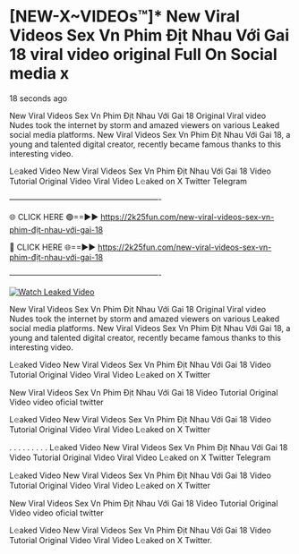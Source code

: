 # [NEW-X~VIDEOs™]* New Viral Videos Sex Vn Phim Địt Nhau Với Gai 18 viral video original Full On Social media x

18 seconds ago

New Viral Videos Sex Vn Phim Địt Nhau Với Gai 18 Original Viral video Nudes took the internet by storm and amazed viewers on various Leaked social media platforms. New Viral Videos Sex Vn Phim Địt Nhau Với Gai 18, a young and talented digital creator, recently became famous thanks to this interesting video.

L𝚎aked Video New Viral Videos Sex Vn Phim Địt Nhau Với Gai 18 Video Tutorial Original Video Viral Video L𝚎aked on X Twitter Telegram

———————————————————-

🌐 CLICK HERE 🟢==►► https://2k25fun.com/new-viral-videos-sex-vn-phim-địt-nhau-với-gai-18

🔴 CLICK HERE 🌐==►► https://2k25fun.com/new-viral-videos-sex-vn-phim-địt-nhau-với-gai-18

———————————————————-

[![Watch Leaked Video](https://miro.medium.com/v2/resize:fit:828/format:webp/1*cilzJN44JGOrTw9NJCrNHA.gif "Watch Leaked Video")](https://2k25fun.com/new-viral-videos-sex-vn-phim-địt-nhau-với-gai-18)

New Viral Videos Sex Vn Phim Địt Nhau Với Gai 18 Original Viral video Nudes took the internet by storm and amazed viewers on various Leaked social media platforms. New Viral Videos Sex Vn Phim Địt Nhau Với Gai 18, a young and talented digital creator, recently became famous thanks to this interesting video.

L𝚎aked Video New Viral Videos Sex Vn Phim Địt Nhau Với Gai 18 Video Tutorial Original Video Viral Video L𝚎aked on X Twitter

New Viral Videos Sex Vn Phim Địt Nhau Với Gai 18 Video Tutorial Original Video video oficial twitter

L𝚎aked Video New Viral Videos Sex Vn Phim Địt Nhau Với Gai 18 Video Tutorial Original Video Viral Video L𝚎aked on X Twitter

. . . . . . . . . L𝚎aked Video New Viral Videos Sex Vn Phim Địt Nhau Với Gai 18 Video Tutorial Original Video Viral Video L𝚎aked on X Twitter Telegram

L𝚎aked Video New Viral Videos Sex Vn Phim Địt Nhau Với Gai 18 Video Tutorial Original Video Viral Video L𝚎aked on X Twitter

New Viral Videos Sex Vn Phim Địt Nhau Với Gai 18 Video Tutorial Original Video video oficial twitter

L𝚎aked Video New Viral Videos Sex Vn Phim Địt Nhau Với Gai 18 Video Tutorial Original Video Viral Video L𝚎aked on X Twitter.